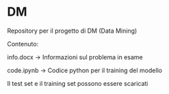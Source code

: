 # DM
Repository per il progetto di DM (Data Mining)

Contenuto:

info.docx -> Informazioni sul problema in esame

code.ipynb -> Codice python per il training del modello

Il test set e il training set possono essere scaricati 
